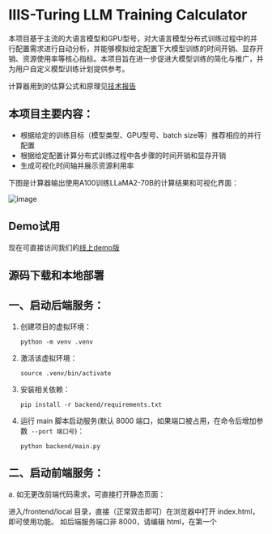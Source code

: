 # IIIS-Turing LLM Training Calculator

本项目基于主流的大语言模型和GPU型号，对大语言模型分布式训练过程中的并行配置需求进行自动分析，并能够模拟给定配置下大模型训练的时间开销、显存开销、资源使用率等核心指标。本项目旨在进一步促进大模型训练的简化与推广，并为用户自定义模型训练计划提供参考。

计算器用到的估算公式和原理见[技术报告](https://github.com/iiis-turing-llm/llm-training-calculator/blob/main/tech_report.pdf)



## 本项目主要内容：

- 根据给定的训练目标（模型类型、GPU型号、batch size等）推荐相应的并行配置
- 根据给定配置计算分布式训练过程中各步骤的时间开销和显存开销
- 生成可视化时间轴并展示资源利用率

下图是计算器输出使用A100训练LLaMA2-70B的计算结果和可视化界面：

![image](https://github.com/iiis-turing-llm/llm-training-calculator/blob/main/pics/UI.jpg)



## Demo试用

现在可直接访问我们的[线上demo版](https://lx.ainanjing.org.cn:12340/calculator/)



## 源码下载和本地部署

## 一、启动后端服务：

1. 创建项目的虚拟环境：

   `python -m venv .venv`

2. 激活该虚拟环境：

   `source .venv/bin/activate`

3. 安装相关依赖：

   `pip install -r backend/requirements.txt`

4. 运行 main 脚本启动服务(默认 8000 端口，如果端口被占用，在命令后增加参数` --port 端口号`)：

   `python backend/main.py`

## 二、启动前端服务：

a. 如无更改前端代码需求，可直接打开静态页面：

进入/frontend/local 目录，直接（正常双击即可）在浏览器中打开 index.html，即可使用功能。
如后端服务端口非 8000，请编辑 html，在第一个<script>中配置相应的端口，如：

```
window.service_base_url = "http://localhost:8001"
```

b. 如希望以开发模式打开前端服务：

1. 确保已安装 Node.js 等环境；

2. 进入/frontend 目录，安装依赖包(使用 npm 安装和启动也是可以的)：

   `yarn install`

3. 确认 Server 地址：

   `在src/utils/constant.ts中配置后端服务地址，默认为本地启动的localhost:8000`

4. 启动本地前端服务：

   `yarn start`

5. 浏览器中访问

   在浏览器中输入`localhost:8080`即可访问（端口如被占用，会自动分配其他端口，在启动日志中可见）

   

## Quick Start

### Guide mode

- 选择GPU和模型类型
- 决定显存优化技术和minibatch、microbatch大小
- 决定张量并行度
- 调整张量并行度并选择对应的流水线并行度以避免out of memory

根据应用指引填入所需的参数完成并行训练配置，计算器输出最终的时间开销、显存开销并展示时间轴

### Custom mode

- 下载excel模板工具
- 填写相关输入
- 定制计算公式
- 上传带有计算结果的模板文件

LLM training calculator将可视化训练时间轴





## FAQ



## 致谢

